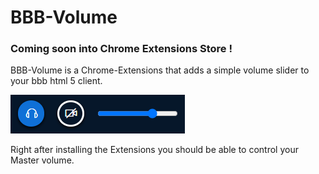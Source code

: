 # BBB-Volume

### Coming soon into Chrome Extensions Store !

BBB-Volume is a Chrome-Extensions that adds a simple volume slider to your bbb html 5 client.

<img src=".assets/volumeSlider.png">

Right after installing the Extensions you should be able to control your Master volume.


